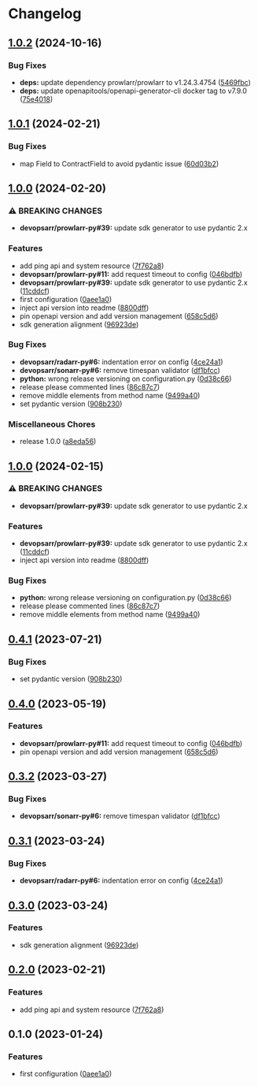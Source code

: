 # Changelog

## [1.0.2](https://github.com/devopsarr/prowlarr-py/compare/v1.0.1...v1.0.2) (2024-10-16)


### Bug Fixes

* **deps:** update dependency prowlarr/prowlarr to v1.24.3.4754 ([5469fbc](https://github.com/devopsarr/prowlarr-py/commit/5469fbccb97cf17f2c93225d0edd3ce43e888feb))
* **deps:** update openapitools/openapi-generator-cli docker tag to v7.9.0 ([75e4018](https://github.com/devopsarr/prowlarr-py/commit/75e40188baa01a498c57fc1bb20b8c0bdbaba4d5))

## [1.0.1](https://github.com/devopsarr/prowlarr-py/compare/v1.0.0...v1.0.1) (2024-02-21)


### Bug Fixes

* map Field to ContractField to avoid pydantic issue ([60d03b2](https://github.com/devopsarr/prowlarr-py/commit/60d03b2f42e17d254c65f448d0728ee90b957865))

## [1.0.0](https://github.com/devopsarr/prowlarr-py/compare/v1.0.0...v1.0.0) (2024-02-20)


### ⚠ BREAKING CHANGES

* **devopsarr/prowlarr-py#39:** update sdk generator to use pydantic 2.x

### Features

* add ping api and system resource ([7f762a8](https://github.com/devopsarr/prowlarr-py/commit/7f762a8bb799de4e095cad43ec2f38fbc03284c2))
* **devopsarr/prowlarr-py#11:** add request timeout to config ([046bdfb](https://github.com/devopsarr/prowlarr-py/commit/046bdfb56c4862a818edca82812feb5c9aaa68f6))
* **devopsarr/prowlarr-py#39:** update sdk generator to use pydantic 2.x ([11cddcf](https://github.com/devopsarr/prowlarr-py/commit/11cddcfdb32f5e4261f40e4ca80d49cf31845a0c))
* first configuration ([0aee1a0](https://github.com/devopsarr/prowlarr-py/commit/0aee1a0216405053bb371d71f633147feafc5556))
* inject api version into readme ([8800dff](https://github.com/devopsarr/prowlarr-py/commit/8800dffe0707a034d7d49ed8e90b31453a65f8df))
* pin openapi version and add version management ([658c5d6](https://github.com/devopsarr/prowlarr-py/commit/658c5d68b5b516b460c25aaf5a09424972ddb5a4))
* sdk generation alignment ([96923de](https://github.com/devopsarr/prowlarr-py/commit/96923de6f4e2338366051ee41b3f187c33358630))


### Bug Fixes

* **devopsarr/radarr-py#6:** indentation error on config ([4ce24a1](https://github.com/devopsarr/prowlarr-py/commit/4ce24a10beaac9cc5947e680e27d8319051e1e8f))
* **devopsarr/sonarr-py#6:** remove timespan validator ([df1bfcc](https://github.com/devopsarr/prowlarr-py/commit/df1bfcc4a68661856a240d375c66cacc02807e2c))
* **python:** wrong release versioning on configuration.py ([0d38c66](https://github.com/devopsarr/prowlarr-py/commit/0d38c66456f419445b125fe69db22cb1b8ec0533))
* release please commented lines ([86c87c7](https://github.com/devopsarr/prowlarr-py/commit/86c87c732fc56f4c5a9139573bcdf898544080ea))
* remove middle elements from method name ([9499a40](https://github.com/devopsarr/prowlarr-py/commit/9499a40b6376ffe450397f93f3e73b2f4eddb3d4))
* set pydantic version ([908b230](https://github.com/devopsarr/prowlarr-py/commit/908b2304bec9c14bffda872b41b590fc5fbcc71d))


### Miscellaneous Chores

* release 1.0.0 ([a8eda56](https://github.com/devopsarr/prowlarr-py/commit/a8eda56d26c5ae4bb15b034fa39d6072d1a0a948))

## [1.0.0](https://github.com/devopsarr/prowlarr-py/compare/v0.4.1...v1.0.0) (2024-02-15)


### ⚠ BREAKING CHANGES

* **devopsarr/prowlarr-py#39:** update sdk generator to use pydantic 2.x

### Features

* **devopsarr/prowlarr-py#39:** update sdk generator to use pydantic 2.x ([11cddcf](https://github.com/devopsarr/prowlarr-py/commit/11cddcfdb32f5e4261f40e4ca80d49cf31845a0c))
* inject api version into readme ([8800dff](https://github.com/devopsarr/prowlarr-py/commit/8800dffe0707a034d7d49ed8e90b31453a65f8df))


### Bug Fixes

* **python:** wrong release versioning on configuration.py ([0d38c66](https://github.com/devopsarr/prowlarr-py/commit/0d38c66456f419445b125fe69db22cb1b8ec0533))
* release please commented lines ([86c87c7](https://github.com/devopsarr/prowlarr-py/commit/86c87c732fc56f4c5a9139573bcdf898544080ea))
* remove middle elements from method name ([9499a40](https://github.com/devopsarr/prowlarr-py/commit/9499a40b6376ffe450397f93f3e73b2f4eddb3d4))

## [0.4.1](https://github.com/devopsarr/prowlarr-py/compare/v0.4.0...v0.4.1) (2023-07-21)


### Bug Fixes

* set pydantic version ([908b230](https://github.com/devopsarr/prowlarr-py/commit/908b2304bec9c14bffda872b41b590fc5fbcc71d))

## [0.4.0](https://github.com/devopsarr/prowlarr-py/compare/v0.3.2...v0.4.0) (2023-05-19)


### Features

* **devopsarr/prowlarr-py#11:** add request timeout to config ([046bdfb](https://github.com/devopsarr/prowlarr-py/commit/046bdfb56c4862a818edca82812feb5c9aaa68f6))
* pin openapi version and add version management ([658c5d6](https://github.com/devopsarr/prowlarr-py/commit/658c5d68b5b516b460c25aaf5a09424972ddb5a4))

## [0.3.2](https://github.com/devopsarr/prowlarr-py/compare/v0.3.1...v0.3.2) (2023-03-27)


### Bug Fixes

* **devopsarr/sonarr-py#6:** remove timespan validator ([df1bfcc](https://github.com/devopsarr/prowlarr-py/commit/df1bfcc4a68661856a240d375c66cacc02807e2c))

## [0.3.1](https://github.com/devopsarr/prowlarr-py/compare/v0.3.0...v0.3.1) (2023-03-24)


### Bug Fixes

* **devopsarr/radarr-py#6:** indentation error on config ([4ce24a1](https://github.com/devopsarr/prowlarr-py/commit/4ce24a10beaac9cc5947e680e27d8319051e1e8f))

## [0.3.0](https://github.com/devopsarr/prowlarr-py/compare/v0.2.0...v0.3.0) (2023-03-24)


### Features

* sdk generation alignment ([96923de](https://github.com/devopsarr/prowlarr-py/commit/96923de6f4e2338366051ee41b3f187c33358630))

## [0.2.0](https://github.com/devopsarr/prowlarr-py/compare/v0.1.0...v0.2.0) (2023-02-21)


### Features

* add ping api and system resource ([7f762a8](https://github.com/devopsarr/prowlarr-py/commit/7f762a8bb799de4e095cad43ec2f38fbc03284c2))

## 0.1.0 (2023-01-24)


### Features

* first configuration ([0aee1a0](https://github.com/devopsarr/prowlarr-py/commit/0aee1a0216405053bb371d71f633147feafc5556))
